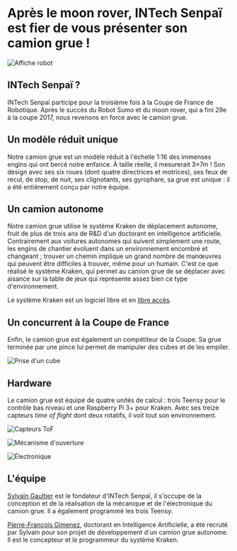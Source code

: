 # Après le moon rover, INTech Senpaï est fier de vous présenter son camion grue !

![Affiche robot](https://raw.githubusercontent.com/INTechSenpai/eurobotruck/master/resources/camion-grue-affiche.jpg)

## INTech Senpaï ?

INTech Senpaï participe pour la troisième fois à la Coupe de France de Robotique. Après le succès du Robot Sumo et du moon rover, qui a fini 29e à la coupe 2017, nous revenons en force avec le camion grue.

## Un modèle réduit unique

Notre camion grue est un modèle réduit à l'échelle 1:16 des immenses engins qui ont bercé notre enfance. À taille réelle, il mesurerait 3×7m ! Son design avec ses six roues (dont quatre directrices et motrices), ses feux de recul, de stop, de nuit, ses clignotants, ses gyrophare, sa grue est unique : il a été entièrement conçu par notre équipe.

## Un camion autonome

Notre camion grue utilise le système Kraken de déplacement autonome, fruit de plus de trois ans de R&D d'un doctorant en intelligence artificielle. Contrairement aux voitures autonomes qui suivent simplement une route, les engins de chantier évoluent dans un environnement encombré et changeant ; trouver un chemin implique un grand nombre de manœuvres qui peuvent être difficiles à trouver, même pour un humain. C'est ce que réalisé le système Kraken, qui permet au camion grue de se déplacer avec aisance sur la table de jeux qui représente assez bien ce type d'environnement.

Le système Kraken est un logiciel libre et en [libre accès](https://github.com/PFGimenez/The-Kraken-Pathfinding).

## Un concurrent à la Coupe de France

Enfin, le camion grue est également un compétiteur de la Coupe. Sa grue terminée par une pince lui permet de manipuler des cubes et de les empiler.

![Prise d'un cube](https://raw.githubusercontent.com/INTechSenpai/eurobotruck/master/resources/cube.jpg)

## Hardware

Le camion grue est équipé de quatre unités de calcul : trois Teensy pour le contrôle bas niveau et une Raspberry Pi 3+ pour Kraken. Avec ses treize capteurs _time of flight_ dont deux rotatifs, il voit tout son environnement.

![Capteurs ToF](https://raw.githubusercontent.com/INTechSenpai/eurobotruck/master/resources/ToF.jpg)

![Mécanisme d'ouverture](https://raw.githubusercontent.com/INTechSenpai/eurobotruck/master/resources/ouverture.jpg)

![Électronique](https://raw.githubusercontent.com/INTechSenpai/eurobotruck/master/resources/elec.jpg)

## L'équipe

[Sylvain Gaultier](https://github.com/sylvaing19) est le fondateur d'INTech Senpaï, il s'occupe de la conception et de la réalisation de la mécanique et de l'électronique du camion grue. Il a également programmé les trois Teensy.

 [Pierre-François Gimenez](https://github.com/PFGimenez), doctorant en Intelligence Artificielle, a été recruté par Sylvain pour son projet de développement d'un camion grue autonome. Il est le concepteur et le programmeur du système Kraken.
